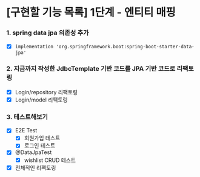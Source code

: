 # [구현할 기능 목록] 1단계 - 엔티티 매핑
### 1. spring data jpa 의존성 추가
- [x] `implementation 'org.springframework.boot:spring-boot-starter-data-jpa'`

### 2. 지금까지 작성한 JdbcTemplate 기반 코드를 JPA 기반 코드로 리팩토링
- [x] Login/repository 리팩토링
- [x] Login/model 리팩토링 
### 3. 테스트해보기
- [x] E2E Test
  - [x] 회원가입 테스트
  - [x] 로그인 테스트
- [x] @DataJpaTest
    - [x] wishlist CRUD 테스트

- [x] 전체적인 리팩토링 
